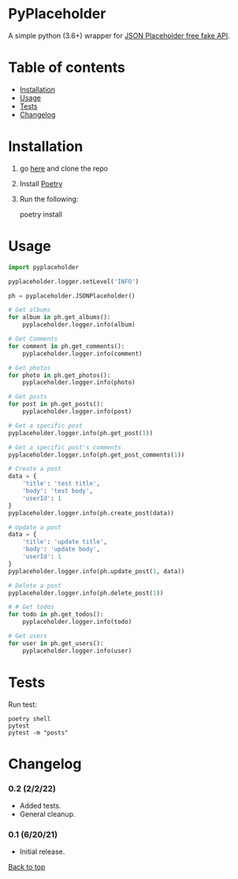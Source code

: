 # PyPlaceholder

A simple python (3.6+) wrapper for [JSON Placeholder free fake API](https://jsonplaceholder.typicode.com/).

# Table of contents

+ [Installation](#installation)
+ [Usage](#usage)
+ [Tests](#tests)  
+ [Changelog](#changelog)

# Installation

1. go [here](https://github.com/EricDalrymple91/pyplaceholder) and clone the repo
2. Install [Poetry](https://python-poetry.org/docs/)
3. Run the following:

    poetry install

# Usage

```python
import pyplaceholder

pyplaceholder.logger.setLevel('INFO')

ph = pyplaceholder.JSONPlaceholder()

# Get albums
for album in ph.get_albums():
    pyplaceholder.logger.info(album)

# Get Comments
for comment in ph.get_comments():
    pyplaceholder.logger.info(comment)

# Get photos
for photo in ph.get_photos():
    pyplaceholder.logger.info(photo)

# Get posts
for post in ph.get_posts():
    pyplaceholder.logger.info(post)

# Get a specific post
pyplaceholder.logger.info(ph.get_post(1))

# Get a specific post's comments
pyplaceholder.logger.info(ph.get_post_comments(1))

# Create a post
data = {
    'title': 'test title',
    'body': 'test body',
    'userId': 1
}
pyplaceholder.logger.info(ph.create_post(data))

# Update a post
data = {
    'title': 'update title',
    'body': 'update body',
    'userId': 1
}
pyplaceholder.logger.info(ph.update_post(1, data))

# Delete a post
pyplaceholder.logger.info(ph.delete_post(1))

# # Get todos
for todo in ph.get_todos():
    pyplaceholder.logger.info(todo)

# Get users
for user in ph.get_users():
    pyplaceholder.logger.info(user)
```

# Tests

Run test:

```
poetry shell
pytest
pytest -m "posts"
```

# Changelog

### 0.2 (2/2/22)

- Added tests.
- General cleanup.

### 0.1 (6/20/21)

- Initial release.

[Back to top](#pyplaceholder)